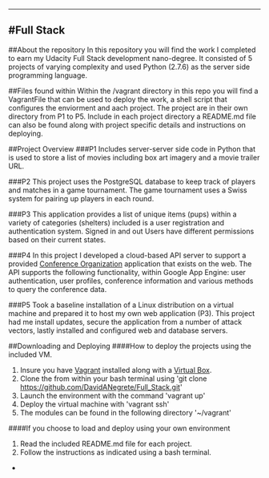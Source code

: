----
#Full Stack 
----


##About the repository 
In this repository you will find the work I completed to earn my Udacity 
Full Stack development nano-degree. It consisted of 5 projects of varying complexity
and used Python (2.7.6) as the server side programming language. 

##Files found within
Within the /vagrant directory in this repo you will find a VagrantFile that 
can be used to deploy the work, a shell script that configures the enviorment and 
aach project. The project are in their own directory from P1 to P5. Include in each
project directory a README.md file can also be found along with project specific
details and instructions on deploying.


##Project Overview
###P1
Includes server-server side code in Python that is used to store a list of 
movies including box art imagery and a movie trailer URL. 

###P2
This project uses the PostgreSQL database to keep track of players and 
matches in a game tournament. The game tournament uses a Swiss system for 
pairing up players in each round.

###P3
This application provides a list of unique items (pups) within a variety of 
categories (shelters) included is a user registration and authentication 
system. Signed in and out Users have different permissions based on their 
current states.

###P4
In this project I developed a cloud-based API server to support a provided 
[Conference Organization](https://github.com/udacity/ud858/tree/master/ConferenceCentral_Complete) application that exists on the web. The API supports the following functionality, within 
Google App Engine: user authentication, user profiles, conference information
and various methods to query the conference data.

###P5
Took a baseline installation of a Linux distribution on a virtual machine 
and prepared it to host my own web application (P3). This project had me 
install updates, secure the application from a number of attack vectors, 
lastly installed and configured web and database servers.


##Downloading and Deploying
####How to deploy the projects using the included VM. 
  1. Insure you have [Vagrant](https://www.vagrantup.com/downloads.html) installed along with a [Virtual Box](https://www.virtualbox.org/wiki/Downloads).
  2. Clone the from within your bash terminal using 
    'git clone https://github.com/DavidANegrete/Full_Stack.git'
  3. Launch the environment with the command 
    'vagrant up'
  4. Deploy the virtual machine with 
    'vagrant ssh'
  5. The modules can be found in the following directory 
    '~/vagrant'
    

####If you choose to load and deploy using your own environment
  1. Read the included README.md file for each project. 
  2. Follow the instructions as indicated using a bash terminal.

-
